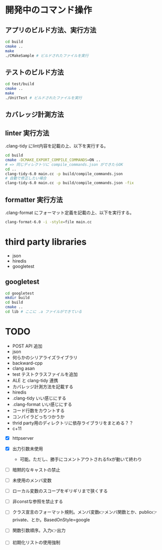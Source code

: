 # 開発中のコマンド操作
## アプリのビルド方法、実行方法

```bash
cd build
cmake ..
make
./CMakeSample # ビルドされたファイルを実行
```

## テストのビルド方法

```bash
cd test/build
cmake ..
make
./UnitTest # ビルドされたファイルを実行
```

## カバレッジ計測方法

## linter 実行方法

.clang-tidy にlint内容を記載の上、以下を実行する。

```bash
cd build
cmake -DCMAKE_EXPORT_COMPILE_COMMANDS=ON ..
# => 同じディレクトリに compile_commands.json ができたらOK
cd ..
clang-tidy-6.0 main.cc -p build/compile_commands.json
# 自動で修正したい場合
clang-tidy-6.0 main.cc -p build/compile_commands.json -fix
```

## formatter 実行方法

.clang-format にフォーマット定義を記載の上、以下を実行する。

```bash
clang-format-6.0 -i -style=file main.cc
```

# third party libraries

- json
- hiredis
- googletest

## googletest

```bash
cd googletest
mkdir build
cd build
cmake ..
cd lib # ここに .a ファイルができている
```

# TODO

- POST API 追加
- json
- 何らかのシリアライズライブラリ
- backward-cpp
- clang asan
- test テストクラスファイルを追加
- ALE と clang-tidy 連携
- カバレッジ計測方法を記載する
- hiredis
- .clang-tidy いい感じにする
- .clang-format いい感じにする
- コード行数をカウントする
- コンパイラどっちつかうか
- thrid party用のディレクトリに依存ライブラリをまとめる？？
- c+11
- [x] httpserver


- [x] 出力引数未使用
  - 可能。ただし、勝手にコメントアウトされるfixが動いて終わり

- [ ] 暗黙的なキャストの禁止
- [ ] 未使用のメンバ変数
- [ ] ローカル変数のスコープをギリギリまで狭くする
- [ ] 非constな参照を禁止する
- [ ] クラス宣言のフォーマット規則。メンバ変数👉メンバ関数とか、public👉private、とか。BasedOnStyle=google
- [ ] 関数引数順序。入力👉出力
- [ ] 初期化リストの使用強制



